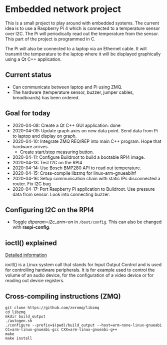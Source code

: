 # Embedded network project
This is a small project to play around with embedded systems. The current idea is to use a Raspberry Pi 4 which is
connected to a temperature sensor over I2C. The Pi will periodically read out the temperature from the sensor. This part
of the project is programmed in C.

The Pi will also be connected to a laptop via an Ethernet cable. It will transmit the temperature to the laptop where it
will be displayed graphically using a Qt C++ application.

## Current status
* Can communicate between laptop and Pi using ZMQ.
* The hardware (temperature sensor, buzzer, jumper cables, breadboards) has been ordered.

## Goal for today
* 2020-04-08: Create a Qt C++ GUI application: done
* 2020-04-09: Update graph axes on new data point. Send data from Pi to laptop and display on graph.
* 2020-04-10: Integrate ZMQ REQ/REP into main C++ program. Hope that hardware arrives.
    * Create start/stop measuring button.
* 2020-04-11: Configure Buildroot to build a bootable RPI4 image.
* 2020-04-13: Test I2C on the RPI4
* 2020-04-14: Use Bosch BMP280 API to read out temperature.
* 2020-04-15: Cross-compile libzmq for linux-arm-gnueabihf
* 2020-04-16: Setup communication chain with static IPs disconnected a router. Fix I2C bug
* 2020-04-17: Port Raspberry Pi application to Buildroot. Use pressure data from sensor. Look into connecting buzzer.

## Configuring I2C on the RPI4
* Toggle *dtparam=i2c_arm=on* in ```/boot/config```. This can also be changed with **raspi-config**.

## ioctl() explained
[Detailed information](https://sysplay.github.io/books/LinuxDrivers/book/Content/Part09.html)

ioctl() is a Linux system call that stands for Input Output Control and is used for controlling hardware peripherals. It
is for example used to control the volume of an audio device, for the configuration of a video device or for reading out
device registers.


## Cross-compiling instructions (ZMQ)
```
git clone https://github.com/zeromq/libzmq
cd libzmq
mkdir build_output
./autogen.sh
./configure --prefix=$(pwd)/build_output --host=arm-none-linux-gnueabi CC=arm-linux-gnueabi-gcc CXX=arm-linux-gnueabi-g++
make
make install
```
